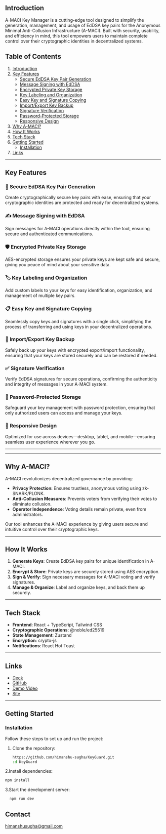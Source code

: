 ## Introduction
A-MACI Key Manager is a cutting-edge tool designed to simplify the generation, management, and usage of EdDSA key pairs for the Anonymous Minimal Anti-Collusion Infrastructure (A-MACI). Built with security, usability, and efficiency in mind, this tool empowers users to maintain complete control over their cryptographic identities in decentralized systems.

## Table of Contents
1. [Introduction](#introduction)
2. [Key Features](#key-features)
   - [Secure EdDSA Key Pair Generation](#secure-eddsa-key-pair-generation)
   - [Message Signing with EdDSA](#message-signing-with-eddsa)
   - [Encrypted Private Key Storage](#encrypted-private-key-storage)
   - [Key Labeling and Organization](#key-labeling-and-organization)
   - [Easy Key and Signature Copying](#easy-key-and-signature-copying)
   - [Import/Export Key Backup](#importexport-key-backup)
   - [Signature Verification](#signature-verification)
   - [Password-Protected Storage](#password-protected-storage)
   - [Responsive Design](#responsive-design)
3. [Why A-MACI?](#why-a-maci)
4. [How It Works](#how-it-works)
5. [Tech Stack](#tech-stack)
6. [Getting Started](#getting-started)
   - [Installation](#installation)
7. [Links](#links)

---

## Key Features

### 🔐 **Secure EdDSA Key Pair Generation**
Create cryptographically secure key pairs with ease, ensuring that your cryptographic identities are protected and ready for decentralized systems.

### ✍️ **Message Signing with EdDSA**
Sign messages for A-MACI operations directly within the tool, ensuring secure and authenticated communications.

### 🛡️ **Encrypted Private Key Storage**
AES-encrypted storage ensures your private keys are kept safe and secure, giving you peace of mind about your sensitive data.

### 🏷️ **Key Labeling and Organization**
Add custom labels to your keys for easy identification, organization, and management of multiple key pairs.

### 📋 **Easy Key and Signature Copying**
Seamlessly copy keys and signatures with a single click, simplifying the process of transferring and using keys in your decentralized operations.

### 🔄 **Import/Export Key Backup**
Safely back up your keys with encrypted export/import functionality, ensuring that your keys are stored securely and can be restored if needed.

### ✅ **Signature Verification**
Verify EdDSA signatures for secure operations, confirming the authenticity and integrity of messages in your A-MACI system.

### 🔑 **Password-Protected Storage**
Safeguard your key management with password protection, ensuring that only authorized users can access and manage your keys.

### 📱 **Responsive Design**
Optimized for use across devices—desktop, tablet, and mobile—ensuring seamless user experience wherever you go.

---


---

## Why A-MACI?

A-MACI revolutionizes decentralized governance by providing:
- **Privacy Protection**: Ensures trustless, anonymous voting using zk-SNARK/PLONK.
- **Anti-Collusion Measures**: Prevents voters from verifying their votes to eliminate collusion.
- **Operator Independence**: Voting details remain private, even from administrators.

Our tool enhances the A-MACI experience by giving users secure and intuitive control over their cryptographic keys.

---

## How It Works
1. **Generate Keys**: Create EdDSA key pairs for unique identification in A-MACI.
2. **Encrypt & Store**: Private keys are securely stored using AES encryption.
3. **Sign & Verify**: Sign necessary messages for A-MACI voting and verify signatures.
4. **Manage & Organize**: Label and organize keys, and back them up securely.

---

## Tech Stack
- **Frontend**: React + TypeScript, Tailwind CSS
- **Cryptographic Operations**: @noble/ed25519
- **State Management**: Zustand
- **Encryption**: crypto-js
- **Notifications**: React Hot Toast

---

## Links
- [Deck](https://docs.google.com/presentation/d/1EhzXlo9q5TuVsBsO6Nffw3IUmhZPKt7g/edit?usp=sharing&ouid=101046999991006708580&rtpof=true&sd=true)
- [GitHub](https://github.com/himanshu-sugha/KeyGuard)
- [Demo Video](https://youtu.be/5d3tzSc6s2I?si=-tQPTg_tDW2CzxWP)
- [Site](https://keyguarfd.netlify.app/)

---

## Getting Started

### Installation
Follow these steps to set up and run the project:

1. Clone the repository:
   ```bash
   https://github.com/himanshu-sugha/KeyGuard.git
   cd KeyGuard
   ```
2.Install dependencies:
   ```bash
  npm install
   ```
3.Start the development server:
```bash
  npm run dev
   ```

## Contact 
himanshusugha@gmail.com
